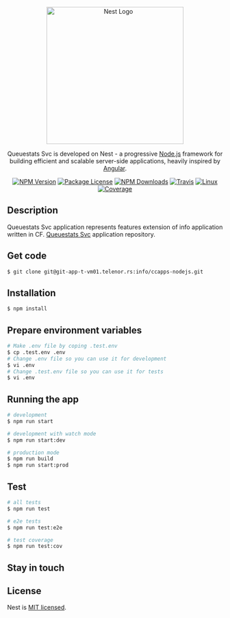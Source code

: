 <p align="center">
  <a href="http://nestjs.com/" target="blank"><img src="https://nestjs.com/img/logo_text.svg" width="320" alt="Nest Logo" /></a>
</p>

[travis-image]: https://api.travis-ci.org/nestjs/nest.svg?branch=master
[travis-url]: https://travis-ci.org/nestjs/nest
[linux-image]: https://img.shields.io/travis/nestjs/nest/master.svg?label=linux
[linux-url]: https://travis-ci.org/nestjs/nest

  <p align="center">Queuestats Svc is developed on Nest - a progressive <a href="http://nodejs.org" target="blank">Node.js</a> framework for building efficient and scalable server-side applications, heavily inspired by <a href="https://angular.io" target="blank">Angular</a>.</p>
    <p align="center">
<a href="https://www.npmjs.com/~nestjscore"><img src="https://img.shields.io/npm/v/@nestjs/core.svg" alt="NPM Version" /></a>
<a href="https://www.npmjs.com/~nestjscore"><img src="https://img.shields.io/npm/l/@nestjs/core.svg" alt="Package License" /></a>
<a href="https://www.npmjs.com/~nestjscore"><img src="https://img.shields.io/npm/dm/@nestjs/core.svg" alt="NPM Downloads" /></a>
<a href="https://travis-ci.org/nestjs/nest"><img src="https://api.travis-ci.org/nestjs/nest.svg?branch=master" alt="Travis" /></a>
<a href="https://travis-ci.org/nestjs/nest"><img src="https://img.shields.io/travis/nestjs/nest/master.svg?label=linux" alt="Linux" /></a>
<a href="https://coveralls.io/github/nestjs/nest?branch=master"><img src="https://coveralls.io/repos/github/nestjs/nest/badge.svg?branch=master#5" alt="Coverage" /></a>
</p>

## Description

Queuestats Svc application represents features extension of info application written in CF.
[Queuestats Svc](https://git-app-t-vm01.telenor.rs/info/ccapps-nodejs/) application repository.

## Get code

```bash
$ git clone git@git-app-t-vm01.telenor.rs:info/ccapps-nodejs.git
```

## Installation

```bash
$ npm install
```

## Prepare environment variables

```bash
# Make .env file by coping .test.env
$ cp .test.env .env
# Change .env file so you can use it for development
$ vi .env
# Change .test.env file so you can use it for tests
$ vi .env
```

## Running the app

```bash
# development
$ npm run start

# development with watch mode
$ npm run start:dev

# production mode
$ npm run build
$ npm run start:prod
```

## Test

```bash
# all tests
$ npm run test

# e2e tests
$ npm run test:e2e

# test coverage
$ npm run test:cov
```

## Stay in touch

## License

Nest is [MIT licensed](LICENSE).
